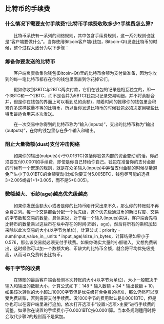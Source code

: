 比特币的手续费
---

### 什么情况下需要支付手续费?比特币手续费收取多少?手续费怎么算?

　　比特币系统有一系列的网络规则，其中包含手续费规则，这一系列规则也就是“客户端要做什么”。当你使用Bitcoin客户端(钱包，Bitcoin-Qt)发送比特币的时候，整个过程大致分为以下步骤：

###  筹备你要发送的比特币

　　客户端负责收集你钱包(Bitcoin-Qt)里的比特币余额为支付做准备，因为你收到的每一笔比特币都存在你的钱包里面直到你花掉它们。

　　假如你收到3BTC与2BTC两次付款，它们在钱包的记录是相互独立的，即一个3BTC和一个2BTC，而不是合并为5BTC(钱包只记录交易明细，并不将余额合并，但是你在钱包的界面上可以看到总的余额)，随着时间的推移你的钱包里会积累许多这样数量不等的比特币，所以当你发送比特币的时候钱包必须决定用哪些比特币最适合用来本次发送。

　　在一次交易中你得到的比特币称为“输入(inputs)”，支出的比特币称为“输出(outputs)”，在你的钱包里存在多个输入和输出。

### 阻止大量微额(dust)支付冲击网络

　　如果你的输出(outputs)小于0.01BTC(包括你钱包内部的资金变动)的话，你必须要支付0.0001的手续费，即使是你自己转给你自己。钱包在准备你的支付金额的时候有一个既定的规则，就是在众多输入(inputs)中筹备支付金额的时候尽量避免产生小于0.01BTC的金额变动(比如你要支付5.005BTC，钱包尽可能的选择3+2.005或者1+1+3.005，而不是5+0.005)。

### 数额越大、币龄(age)越高优先级越高

　　如果你发送金额太小或者是你的比特币刚开采出来不久，那么你的转账就不再免费之列。每一个交易都会分配一个优先级，这个优先级通过币的新旧程度、交易的字节数和交易的数量。具体来说，对于每一个输入(inputs)来讲，客户端会先将比特币的数量乘以这些币在块中存在的时间(币龄，age)，然后将所有的乘积加起来除以此次交易的大小(以字节为单位)，计算公式：priority = sum(input_value_in__units * input_age)/size_in_bytes，计算结果如果小于0.576，那么该交易就必须支付手续费。如果你确实大量的小额输入，又想免费转出，这时候你可以加一个数额大的、币龄大的比特币金额，就会将平均优先级提高，从而可以免费转出比特币。

### 每千字节的收费

　　在转账的最后客户端会检测本次转账的大小(以字节为单位)，大小一般取决于输入和输出的数额大小，计算公式如下：148 * 输入数额 + 34 * 输出数额 + 10，如果该次转账的大小超过10000字节但是优先级符合免费的标准，那么仍然可以享受免费转账，否则需要支付手续费。没1000字节的费用默认是0.0001BTC，但是你也可以在客户端里进行追加，依次打开选项卡“设置>选项>主要”进行手续费的调整。如果你在设置的手续费小于0.0001BTC按0.0001算。当本条规则适用时将会取代步骤2的规则而不是累加。